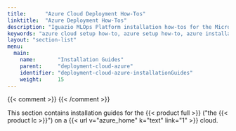```yaml
---
title:      "Azure Cloud Deployment How-Tos"
linktitle:  "Azure Deployment How-Tos"
description: "Iguazio MLOps Platform installation how-tos for the Microsoft Azure cloud"
keywords: "azure cloud setup how-to, azure setup how-to, azure installation how-to, azure how-to, azure setup, azure installation, azure configuration"
layout: "section-list"
menu:
  main:
    name:       "Installation Guides"
    parent:     "deployment-cloud-azure"
    identifier: "deployment-cloud-azure-installationGuides"
    weight:     15
---
```

{{< comment >}}<!-- [SITE-RESTRUCT] This section replaces
  intro/setup/cloud/azure/howto/ -->
{{< /comment >}}

This section contains installation guides for the {{< product full >}} ("the {{< product lc >}}") on a {{< url v="azure_home" k="text" link="1" >}} cloud.

